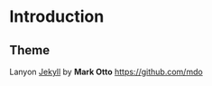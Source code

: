# Introduction


## Theme

Lanyon [Jekyll](http://jekyllrb.com) by **Mark Otto** <https://github.com/mdo>



